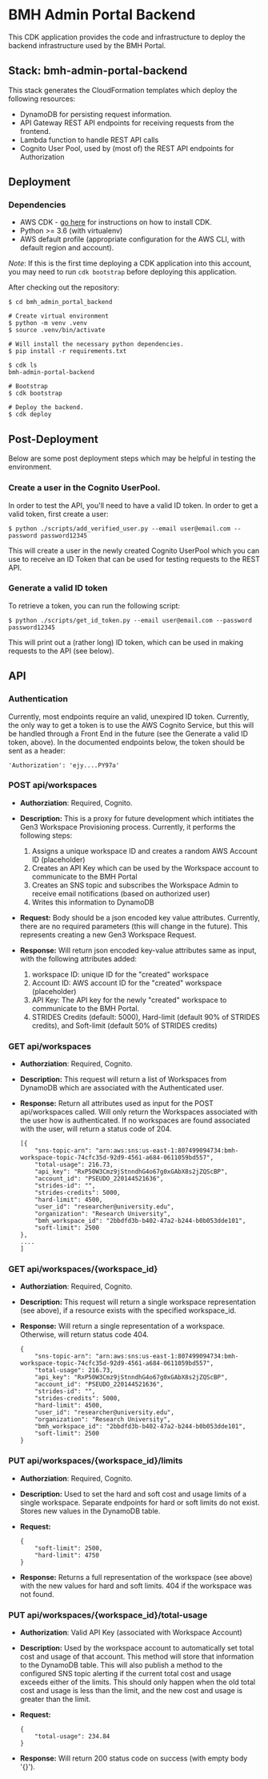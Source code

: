 # BMH Admin Portal Backend

This CDK application provides the code and infrastructure to deploy the backend infrastructure used by the 
BMH Portal.

## Stack: bmh-admin-portal-backend

This stack generates the CloudFormation templates which deploy the following resources:
* DynamoDB for persisting request information.
* API Gateway REST API endpoints for receiving requests from the frontend.
* Lambda function to handle REST API calls
* Cognito User Pool, used by (most of) the REST API endpoints for Authorization

## Deployment

### Dependencies
* AWS CDK - [go here](https://docs.aws.amazon.com/cdk/latest/guide/getting_started.html) for instructions on how to install CDK.
* Python >= 3.6 (with virtualenv)
* AWS default profile (appropriate configuration for the AWS CLI, with default 
region and account).

*Note*: If this is the first time deploying a CDK application into this account, you may need to run `cdk bootstrap` before deploying this application.

After checking out the repository:
 
    $ cd bmh_admin_portal_backend
    
    # Create virtual environment
    $ python -m venv .venv
    $ source .venv/bin/activate
    
    # Will install the necessary python dependencies.
    $ pip install -r requirements.txt
    
    $ cdk ls
    bmh-admin-portal-backend
    
    # Bootstrap
    $ cdk bootstrap
    
    # Deploy the backend.
    $ cdk deploy

## Post-Deployment

Below are some post deployment steps which may be helpful in testing the environment.

### Create a user in the Cognito UserPool.
In order to test the API, you'll need to have a valid ID token. In order to get a valid token, first create a user:

    $ python ./scripts/add_verified_user.py --email user@email.com --password password12345

This will create a user in the newly created Cognito UserPool which you can use to receive an ID Token that can be used for testing requests to the REST API. 

### Generate a valid ID token
To retrieve a token, you can run the following script:

    $ python ./scripts/get_id_token.py --email user@email.com --password password12345

This will print out a (rather long) ID token, which can be used in making requests to the API (see below).

## API
### Authentication
Currently, most endpoints require an valid, unexpired ID token. Currently, the only way to get a token is to use the AWS Cognito Service, but this will be handled through a Front End in the future (see the Generate a valid ID token, above). In the documented endpoints below, the token should be sent as a header:

    'Authorization': 'ejy....PY97a'

### POST api/workspaces
* **Authorziation**: Required, Cognito.

* **Description:** This is a proxy for future development which intitiates the Gen3 Workspace Provisioning process. Currently, it performs the following steps:
  1. Assigns a unique workspace ID and creates a random AWS Account ID (placeholder)
  2. Creates an API Key which can be used by the Workspace account to communicate to the BMH Portal
  3. Creates an SNS topic and subscribes the Workspace Admin to receive email notifications (based on authorized user)
  4. Writes this information to DynamoDB

* **Request:** Body should be a json encoded key value attributes. Currently, there are no required parameters (this will change in the future). This represents creating a new Gen3 Workspace Request.

* **Response:** Will return json encoded key-value attributes same as input, with the following attributes added:
  1. workspace ID: unique ID for the "created" workspace
  2. Account ID: AWS account ID for the "created" workspace (placeholder)
  3. API Key: The API key for the newly "created" workspace to communicate to the BMH Portal.
  4. STRIDES Credits (default: 5000), Hard-limit (default 90% of STRIDES credits), and Soft-limit (default 50% of STRIDES credits)

### GET api/workspaces
* **Authorziation**: Required, Cognito.

* **Description:** This request will return a list of Workspaces from DynamoDB which are associated with the Authenticated user.

* **Response:** Return all attributes used as input for the POST api/workspaces called. Will only return the Workspaces associated with the user how is authenticated. If no workspaces are found associated with the user, will return a status code of 204.

      [{
          "sns-topic-arn": "arn:aws:sns:us-east-1:807499094734:bmh-workspace-topic-74cfc35d-92d9-4561-a684-0611059bd557",
          "total-usage": 216.73,
          "api_key": "RxP50W3Cmz9jStnndhG4o67g0xGAbX8s2jZQScBP",
          "account_id": "PSEUDO_220144521636",
          "strides-id": "",
          "strides-credits": 5000,
          "hard-limit": 4500,
          "user_id": "researcher@university.edu",
          "organization": "Research University",
          "bmh_workspace_id": "2bbdfd3b-b402-47a2-b244-b0b053dde101",
          "soft-limit": 2500
      },
      ....
      ]

### GET api/workspaces/{workspace_id}
* **Authorziation**: Required, Cognito.

* **Description:** This request will return a single workspace representation (see above), if a resource exists with the specified workspace_id. 

* **Response:** Will return a single representation of a workspace. Otherwise, will return status code 404.

      {
          "sns-topic-arn": "arn:aws:sns:us-east-1:807499094734:bmh-workspace-topic-74cfc35d-92d9-4561-a684-0611059bd557",
          "total-usage": 216.73,
          "api_key": "RxP50W3Cmz9jStnndhG4o67g0xGAbX8s2jZQScBP",
          "account_id": "PSEUDO_220144521636",
          "strides-id": "",
          "strides-credits": 5000,
          "hard-limit": 4500,
          "user_id": "researcher@university.edu",
          "organization": "Research University",
          "bmh_workspace_id": "2bbdfd3b-b402-47a2-b244-b0b053dde101",
          "soft-limit": 2500
      }

### PUT api/workspaces/{workspace_id}/limits
* **Authorziation**: Required, Cognito.

* **Description:** Used to set the hard and soft cost and usage limits of a single workspace. Separate endpoints for hard or soft limits do not exist. Stores new values in the DynamoDB table.

* **Request:**
  
      {
          "soft-limit": 2500,
          "hard-limit": 4750
      }

* **Response:** Returns a full representation of the workspace (see above) with the new values for hard and soft limits. 404 if the workspace was not found.

### PUT api/workspaces/{workspace_id}/total-usage
* **Authorization**: Valid API Key (associated with Workspace Account)

* **Description:** Used by the workspace account to automatically set total cost and usage of that account. This method will store that information to the DynamoDB table. This will also publish a method to the configured SNS topic alerting if the current total cost and usage exceeds either of the limits. This should only happen when the old total cost and usage is less than the limit, and the new cost and usage is greater than the limit.

* **Request:**

      {
          "total-usage": 234.84
      }

* **Response:** Will return 200 status code on success (with empty body '{}'). 


